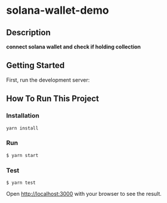 # solana-wallet-demo

## Description

**connect solana wallet and check if holding collection**

## Getting Started

First, run the development server:

## How To Run This Project

### Installation

```shell
yarn install
```

### Run

```shell
$ yarn start 
```

### Test

```shell
$ yarn test
```

Open [http://localhost:3000](http://localhost:3000) with your browser to see the result.
